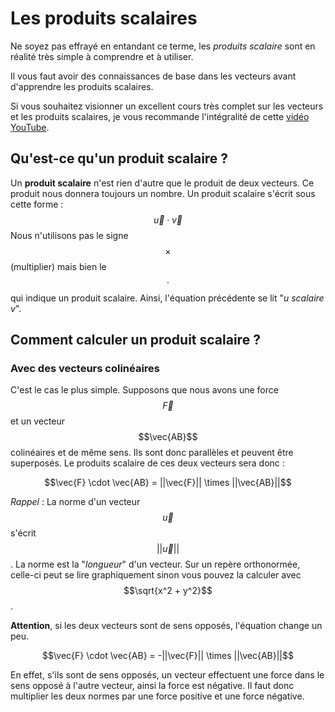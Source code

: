 # Les produits scalaires

Ne soyez pas effrayé en entandant ce terme, les *produits scalaire* sont en réalité très simple à comprendre et à utiliser.

Il vous faut avoir des connaissances de base dans les vecteurs avant d'apprendre les produits scalaires.

Si vous souhaitez visionner un excellent cours très complet sur les vecteurs et les produits scalaires, je vous recommande l'intégralité de cette [vidéo YouTube](https://www.youtube.com/watch?v=gn_8Jt_t_BA).

## Qu'est-ce qu'un produit scalaire ?

Un **produit scalaire** n'est rien d'autre que le produit de deux vecteurs. Ce produit nous donnera toujours un nombre. Un produit scalaire s'écrit sous cette forme :
$$\vec{u} \cdot \vec{v}$$
Nous n'utilisons pas le signe $$\times$$ (multiplier) mais bien le $$\cdot$$ qui indique un produit scalaire. Ainsi, l'équation précédente se lit "*u scalaire v*".

## Comment calculer un produit scalaire ?

### Avec des vecteurs colinéaires

C'est le cas le plus simple. Supposons que nous avons une force $$\vec{F}$$ et un vecteur $$\vec{AB}$$ colinéaires et de même sens. Ils sont donc parallèles et peuvent être superposés. Le produits scalaire de ces deux vecteurs sera donc :

$$\vec{F} \cdot \vec{AB} = ||\vec{F}|| \times ||\vec{AB}||$$

*Rappel* : La norme d'un vecteur $$\vec{u}$$ s'écrit $$||\vec{u}||$$. La norme est la "*longueur*" d'un vecteur. Sur un repère orthonormée, celle-ci peut se lire graphiquement sinon vous pouvez la calculer avec $$\sqrt{x^2 + y^2}$$.

**Attention**, si les deux vecteurs sont de sens opposés, l'équation change un peu.

$$\vec{F} \cdot \vec{AB} = -||\vec{F}|| \times ||\vec{AB}||$$

En effet, s'ils sont de sens opposés, un vecteur effectuent une force dans le sens opposé à l'autre vecteur, ainsi la force est négative. Il faut donc multiplier les deux normes par une force positive et une force négative.